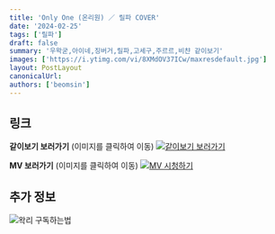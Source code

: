 ```yaml
---
title: 'Only One (온리원) ／ 릴파 COVER'
date: '2024-02-25'
tags: ['릴파']
draft: false
summary: '우왁굳,아이네,징버거,릴파,고세구,주르르,비챤 같이보기'
images: ['https://i.ytimg.com/vi/8XMdOV37ICw/maxresdefault.jpg']
layout: PostLayout
canonicalUrl:
authors: ['beomsin']
---
```


## 링크

**같이보기 보러가기** (이미지를 클릭하여 이동)
[![같이보기 보러가기](../static/images/logo.png)](https://cafe.naver.com/steamindiegame/15217025)

**MV 보러가기** (이미지를 클릭하여 이동)
[![MV 시청하기](https://i.ytimg.com/vi/8XMdOV37ICw/maxresdefault.jpg)](https://www.youtube.com/watch?v=8XMdOV37ICw)

## 추가 정보

![왁리 구독하는법](../static/images/sub.gif)
